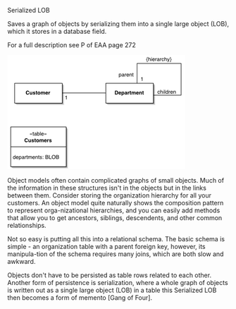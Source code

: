 ﻿Serialized LOB

Saves a graph of objects by serializing them into a single large object (LOB), which it stores in a database field.

For a full description see P of EAA page 272

![File](file.png)

Object models often contain complicated graphs of small objects. Much of the information in these structures isn't in the objects but in the links between them. Consider storing the organization hierarchy for all your customers. An object model quite naturally shows the composition pattern to represent orga-nizational hierarchies, and you can easily add methods that allow you to get ancestors, siblings, descendents, and other common relationships.

Not so easy is putting all this into a relational schema. The basic schema is simple - an organization table with a parent foreign key, however, its manipula-tion of the schema requires many joins, which are both slow and awkward.

Objects don't have to be persisted as table rows related to each other. Another form of persistence is serialization, where a whole graph of objects is written out as a single large object (LOB) in a table this Serialized LOB then becomes a form of memento [Gang of Four].